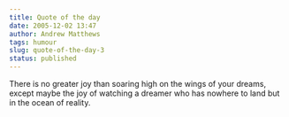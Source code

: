 ```yaml
---
title: Quote of the day
date: 2005-12-02 13:47
author: Andrew Matthews
tags: humour
slug: quote-of-the-day-3
status: published
---
```


There is no greater joy than soaring high on the wings of your dreams, except maybe the joy of watching a dreamer who has nowhere to land but in the ocean of reality.
